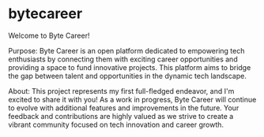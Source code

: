 # bytecareer
Welcome to Byte Career!

Purpose:
Byte Career is an open platform dedicated to empowering tech enthusiasts by connecting them with exciting career opportunities and providing a space to fund innovative projects. This platform aims to bridge the gap between talent and opportunities in the dynamic tech landscape.

About:
This project represents my first full-fledged endeavor, and I'm excited to share it with you! As a work in progress, Byte Career will continue to evolve with additional features and improvements in the future. Your feedback and contributions are highly valued as we strive to create a vibrant community focused on tech innovation and career growth.
